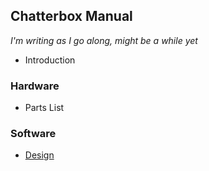 ## Chatterbox Manual

*I'm writing as I go along, might be a while yet*

* Introduction

### Hardware
* Parts List

### Software
* [Design](https://github.com/danja/chatterbox/blob/master/manual/design.md)
